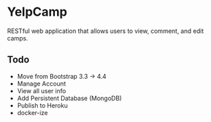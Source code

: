 # YelpCamp

RESTful web application that allows users to view, comment, and edit camps.

## Todo

* Move from Bootstrap 3.3 -> 4.4
* Manage Account
* View all user info
* Add Persistent Database (MongoDB)
* Publish to Heroku
* docker-ize
